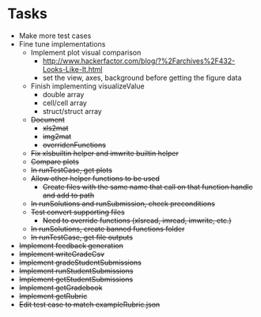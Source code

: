 # Tasks

* Make more test cases
* Fine tune implementations
    * Implement plot visual comparison
        * http://www.hackerfactor.com/blog/?%2Farchives%2F432-Looks-Like-It.html
        * set the view, axes, background before getting the figure data
    * Finish implementing visualizeValue
        * double array
        * cell/cell array
        * struct/struct array
    * ~~Document~~
        * ~~xls2mat~~
        * ~~img2mat~~
        * ~~overridenFunctions~~
    * ~~Fix xlsbuiltin helper and imwrite builtin helper~~
    * ~~Compare plots~~
    * ~~In runTestCase, get plots~~
    * ~~Allow other helper functions to be used~~
        * ~~Create files with the same name that call on that function handle and add to path~~
    * ~~In runSolutions and runSubmission, check preconditions~~
    * ~~Test convert supporting files~~
        * ~~Need to override functions (xlsread, imread, imwrite, etc.)~~
    * ~~In runSolutions, create banned functions folder~~
    * ~~In runTestCase, get file outputs~~
* ~~Implement feedback generation~~
* ~~Implement writeGradeCsv~~
* ~~Implement gradeStudentSubmissions~~
* ~~Implement runStudentSubmissions~~
* ~~Implement getStudentSubmissions~~
* ~~Implement getGradebook~~
* ~~Implement getRubric~~
* ~~Edit test case to match exampleRubric.json~~